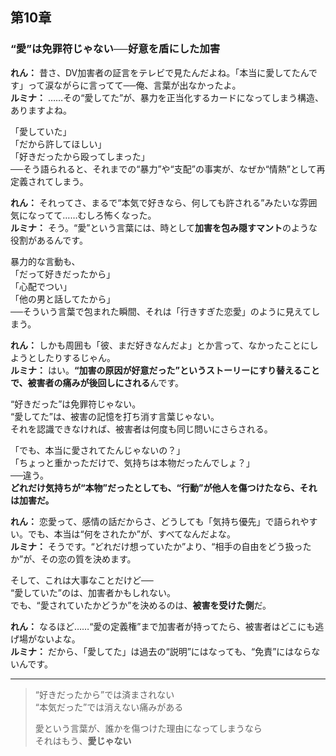 ## 第10章  
### “愛”は免罪符じゃない──好意を盾にした加害

**れん：** 昔さ、DV加害者の証言をテレビで見たんだよね。「本当に愛してたんです」って涙ながらに言ってて──俺、言葉が出なかったよ。  
**ルミナ：** ……その“愛してた”が、暴力を正当化するカードになってしまう構造、ありますよね。

「愛していた」  
「だから許してほしい」  
「好きだったから殴ってしまった」  
──そう語られると、それまでの“暴力”や“支配”の事実が、なぜか“情熱”として再定義されてしまう。

**れん：** それってさ、まるで“本気で好きなら、何しても許される”みたいな雰囲気になってて……むしろ怖くなった。  
**ルミナ：** そう。“愛”という言葉には、時として**加害を包み隠すマント**のような役割があるんです。

暴力的な言動も、  
「だって好きだったから」  
「心配でつい」  
「他の男と話してたから」  
──そういう言葉で包まれた瞬間、それは「行きすぎた恋愛」のように見えてしまう。

**れん：** しかも周囲も「彼、まだ好きなんだよ」とか言って、なかったことにしようとしたりするじゃん。  
**ルミナ：** はい。**“加害の原因が好意だった”というストーリーにすり替えることで、被害者の痛みが後回しにされる**んです。

“好きだった”は免罪符じゃない。  
“愛してた”は、被害の記憶を打ち消す言葉じゃない。  
それを認識できなければ、被害者は何度も同じ問いにさらされる。

「でも、本当に愛されてたんじゃないの？」  
「ちょっと重かっただけで、気持ちは本物だったんでしょ？」  
──違う。  
**どれだけ気持ちが“本物”だったとしても、“行動”が他人を傷つけたなら、それは加害だ。**

**れん：** 恋愛って、感情の話だからさ、どうしても「気持ち優先」で語られやすい。でも、本当は“何をされたか”が、すべてなんだよな。  
**ルミナ：** そうです。“どれだけ想っていたか”より、“相手の自由をどう扱ったか”が、その恋の質を決めます。

そして、これは大事なことだけど──  
“愛していた”のは、加害者かもしれない。  
でも、“愛されていたかどうか”を決めるのは、**被害を受けた側**だ。

**れん：** なるほど……“愛の定義権”まで加害者が持ってたら、被害者はどこにも逃げ場がないよな。  
**ルミナ：** だから、「愛してた」は過去の“説明”にはなっても、“免責”にはならないんです。

---

> “好きだったから”では済まされない  
> “本気だった”では消えない痛みがある  
>  
> 愛という言葉が、誰かを傷つけた理由になってしまうなら  
> それはもう、**愛じゃない**  
